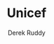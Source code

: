 ---
layout: video
title: Unicef
author: Derek Ruddy
video_source: 6_UNICEF_TAPWaterweek.f4v
home: yes
---